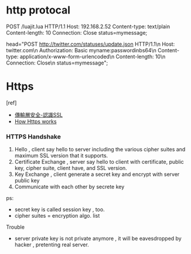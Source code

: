 # http protocal

POST /luajit.lua HTTP/1.1
Host: 192.168.2.52
Content-type: text/plain
Content-length: 10
Connection: Close
status=mymessage;


head="POST http://twitter.com/statuses/update.json HTTP/1.1\n
Host: twitter.com\n
Authorization: Basic myname:passwordinbs64\n
Content-type: application/x-www-form-urlencoded\n
Content-length: 10\n
Connection: Close\n
status=mymessage";

# Https
[ref]
- [傳輸層安全-認識SSL](http://blog.yogo.tw/2009/11/ssl.html)
- [How Https works](http://robertheaton.com/2014/03/27/how-does-https-actually-work/)


### HTTPS Handshake
1. Hello , client say hello to server including the various cipher suites and maximum SSL version that it supports.
2. Certificate Exchange , server say hello to client with certificate, public key, cipher suite, client have, and SSL version.
3. Key Exchange , client generate a secret key and encrypt with server public key
4. Communicate with each other by secrete key

ps: 
- secret key is called session key , too.
- cipher suites = encryption algo. list


Trouble
- server private key is not private anymore , it will be eavesdropped by hacker , pretenting real server.
